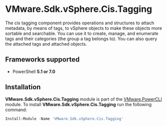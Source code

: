# VMware.Sdk.vSphere.Cis.Tagging

The cis tagging component provides operations and structures to attach metadata, by means of tags, to vSphere objects to make these objects more sortable and searchable. You can use it to create, manage, and enumerate tags and their categories (the group a tag belongs to). You can also query the attached tags and attached objects.

<a name="frameworks-supported"></a>
## Frameworks supported
- PowerShell **5.1 or 7.0**

<a name="installation"></a>
## Installation

**VMware.Sdk.vSphere.Cis.Tagging** module is part of the [VMware.PowerCLI](https://www.powershellgallery.com/packages/VMware.PowerCLI) module. To install **VMware.Sdk.vSphere.Cis.Tagging** run the following command:

```powershell
Install-Module -Name 'VMware.Sdk.vSphere.Cis.Tagging'
```
